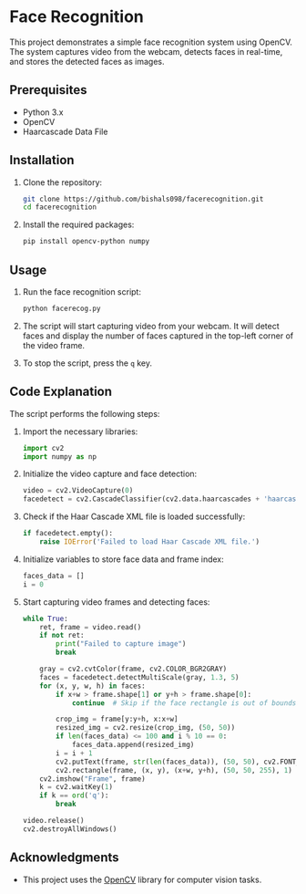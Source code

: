 # Face Recognition

This project demonstrates a simple face recognition system using OpenCV. The system captures video from the webcam, detects faces in real-time, and stores the detected faces as images.

## Prerequisites

- Python 3.x
- OpenCV
- Haarcascade Data File

## Installation

1. Clone the repository:

    ```bash
    git clone https://github.com/bishals098/facerecognition.git
    cd facerecognition
    ```

2. Install the required packages:

    ```bash
    pip install opencv-python numpy
    ```

## Usage

1. Run the face recognition script:

    ```bash
    python facerecog.py
    ```

2. The script will start capturing video from your webcam. It will detect faces and display the number of faces captured in the top-left corner of the video frame.

3. To stop the script, press the `q` key.

## Code Explanation

The script performs the following steps:

1. Import the necessary libraries:

    ```python
    import cv2
    import numpy as np
    ```

2. Initialize the video capture and face detection:

    ```python
    video = cv2.VideoCapture(0)
    facedetect = cv2.CascadeClassifier(cv2.data.haarcascades + 'haarcascade_frontalface_default.xml')
    ```

3. Check if the Haar Cascade XML file is loaded successfully:

    ```python
    if facedetect.empty():
        raise IOError('Failed to load Haar Cascade XML file.')
    ```

4. Initialize variables to store face data and frame index:

    ```python
    faces_data = []
    i = 0
    ```

5. Start capturing video frames and detecting faces:

    ```python
    while True:
        ret, frame = video.read()
        if not ret:
            print("Failed to capture image")
            break

        gray = cv2.cvtColor(frame, cv2.COLOR_BGR2GRAY)
        faces = facedetect.detectMultiScale(gray, 1.3, 5)
        for (x, y, w, h) in faces:
            if x+w > frame.shape[1] or y+h > frame.shape[0]:
                continue  # Skip if the face rectangle is out of bounds

            crop_img = frame[y:y+h, x:x+w]
            resized_img = cv2.resize(crop_img, (50, 50))
            if len(faces_data) <= 100 and i % 10 == 0:
                faces_data.append(resized_img)
            i = i + 1
            cv2.putText(frame, str(len(faces_data)), (50, 50), cv2.FONT_HERSHEY_COMPLEX, 1, (50, 50, 255), 1)
            cv2.rectangle(frame, (x, y), (x+w, y+h), (50, 50, 255), 1)
        cv2.imshow("Frame", frame)
        k = cv2.waitKey(1)
        if k == ord('q'):
            break

    video.release()
    cv2.destroyAllWindows()
    ```

## Acknowledgments

- This project uses the [OpenCV](https://opencv.org/) library for computer vision tasks.

